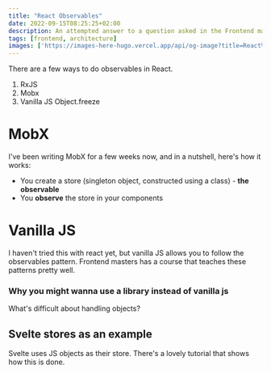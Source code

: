 ```yaml
---
title: "React Observables"
date: 2022-09-15T08:25:25+02:00
description: An attempted answer to a question asked in the Frontend masters Discord
tags: [frontend, architecture]
images: ['https://images-here-hugo.vercel.app/api/og-image?title=React%20Observables']
---
```


There are a few ways to do observables in React.
1. RxJS
2. Mobx
3. Vanilla JS Object.freeze

# MobX
I've been writing MobX for a few weeks now, and in a nutshell, here's how it works:
- You create a store (singleton object, constructed using a class) - **the observable**
- You **observe** the store in your components

# Vanilla JS
I haven't tried this with react yet, but vanilla JS allows you to follow the observables pattern. Frontend masters has a course that teaches these patterns pretty well.

### Why you might wanna use a library instead of vanilla js
What's difficult about handling objects?

## Svelte stores as an example
Svelte uses JS objects as their store. There's a lovely tutorial that shows how this is done.